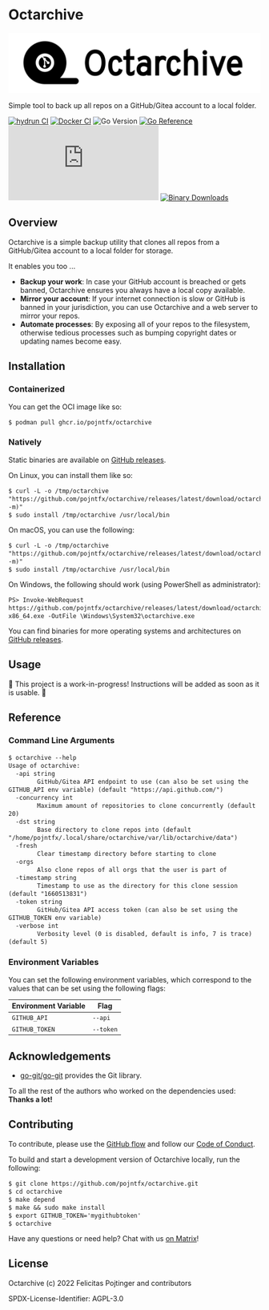 # Octarchive

![Logo](./docs/logo-readme.png)

Simple tool to back up all repos on a GitHub/Gitea account to a local folder.

[![hydrun CI](https://github.com/pojntfx/octarchive/actions/workflows/hydrun.yaml/badge.svg)](https://github.com/pojntfx/octarchive/actions/workflows/hydrun.yaml)
[![Docker CI](https://github.com/pojntfx/octarchive/actions/workflows/docker.yaml/badge.svg)](https://github.com/pojntfx/octarchive/actions/workflows/docker.yaml)
![Go Version](https://img.shields.io/badge/go%20version-%3E=1.18-61CFDD.svg)
[![Go Reference](https://pkg.go.dev/badge/github.com/pojntfx/octarchive.svg)](https://pkg.go.dev/github.com/pojntfx/octarchive)
[![Matrix](https://img.shields.io/matrix/octarchive:matrix.org)](https://matrix.to/#/#octarchive:matrix.org?via=matrix.org)
[![Binary Downloads](https://img.shields.io/github/downloads/pojntfx/octarchive/total?label=binary%20downloads)](https://github.com/pojntfx/octarchive/releases)

## Overview

Octarchive is a simple backup utility that clones all repos from a GitHub/Gitea account to a local folder for storage.

It enables you too ...

- **Backup your work**: In case your GitHub account is breached or gets banned, Octarchive ensures you always have a local copy available.
- **Mirror your account**: If your internet connection is slow or GitHub is banned in your jurisdiction, you can use Octarchive and a web server to mirror your repos.
- **Automate processes**: By exposing all of your repos to the filesystem, otherwise tedious processes such as bumping copyright dates or updating names become easy.

## Installation

### Containerized

You can get the OCI image like so:

```shell
$ podman pull ghcr.io/pojntfx/octarchive
```

### Natively

Static binaries are available on [GitHub releases](https://github.com/pojntfx/octarchive/releases).

On Linux, you can install them like so:

```shell
$ curl -L -o /tmp/octarchive "https://github.com/pojntfx/octarchive/releases/latest/download/octarchive.linux-$(uname -m)"
$ sudo install /tmp/octarchive /usr/local/bin
```

On macOS, you can use the following:

```shell
$ curl -L -o /tmp/octarchive "https://github.com/pojntfx/octarchive/releases/latest/download/octarchive.darwin-$(uname -m)"
$ sudo install /tmp/octarchive /usr/local/bin
```

On Windows, the following should work (using PowerShell as administrator):

```shell
PS> Invoke-WebRequest https://github.com/pojntfx/octarchive/releases/latest/download/octarchive.windows-x86_64.exe -OutFile \Windows\System32\octarchive.exe
```

You can find binaries for more operating systems and architectures on [GitHub releases](https://github.com/pojntfx/octarchive/releases).

## Usage

🚧 This project is a work-in-progress! Instructions will be added as soon as it is usable. 🚧

## Reference

### Command Line Arguments

```shell
$ octarchive --help
Usage of octarchive:
  -api string
        GitHub/Gitea API endpoint to use (can also be set using the GITHUB_API env variable) (default "https://api.github.com/")
  -concurrency int
        Maximum amount of repositories to clone concurrently (default 20)
  -dst string
        Base directory to clone repos into (default "/home/pojntfx/.local/share/octarchive/var/lib/octarchive/data")
  -fresh
        Clear timestamp directory before starting to clone
  -orgs
        Also clone repos of all orgs that the user is part of
  -timestamp string
        Timestamp to use as the directory for this clone session (default "1660513831")
  -token string
        GitHub/Gitea API access token (can also be set using the GITHUB_TOKEN env variable)
  -verbose int
        Verbosity level (0 is disabled, default is info, 7 is trace) (default 5)
```

### Environment Variables

You can set the following environment variables, which correspond to the values that can be set using the following flags:

| Environment Variable | Flag      |
| -------------------- | --------- |
| `GITHUB_API`         | `--api`   |
| `GITHUB_TOKEN`       | `--token` |

## Acknowledgements

- [go-git/go-git](https://github.com/go-git/go-git) provides the Git library.

To all the rest of the authors who worked on the dependencies used: **Thanks a lot!**

## Contributing

To contribute, please use the [GitHub flow](https://guides.github.com/introduction/flow/) and follow our [Code of Conduct](./CODE_OF_CONDUCT.md).

To build and start a development version of Octarchive locally, run the following:

```shell
$ git clone https://github.com/pojntfx/octarchive.git
$ cd octarchive
$ make depend
$ make && sudo make install
$ export GITHUB_TOKEN='mygithubtoken'
$ octarchive
```

Have any questions or need help? Chat with us [on Matrix](https://matrix.to/#/#octarchive:matrix.org?via=matrix.org)!

## License

Octarchive (c) 2022 Felicitas Pojtinger and contributors

SPDX-License-Identifier: AGPL-3.0
